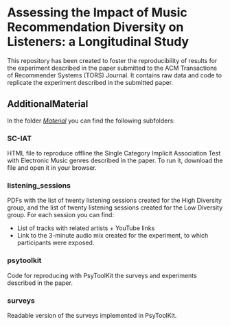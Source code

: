 # Assessing the Impact of Music Recommendation Diversity on Listeners: a Longitudinal Study

This repository has been created to foster the reproducibility of results for the experiment described in the paper submitted to the ACM Transactions of Recommender Systems (TORS) Journal. It contains raw data and code to replicate the experiment described in the submitted paper.

## AdditionalMaterial 
In the folder [*Material*](https://github.com/LPorcaro/longterm-musdiv/tree/main/material) you can find the following subfolders:

### SC-IAT
HTML file to reproduce offline the Single Category Implicit Association Test with Electronic Music genres described in the paper.
To run it, download the file and open it in your browser.

### listening_sessions
PDFs with the list of twenty listening sessions created for the High Diversity group, and the list of twenty listening sessions created for the Low Diversity group. For each session you can find:
- List of tracks with related artists + YouTube links
- Link to the 3-minute audio mix created for the experiment, to which participants were exposed.

### psytoolkit
Code for reproducing with PsyToolKit the surveys and experiments described in the paper.

### surveys
Readable version of the surveys implemented in PsyToolKit.

